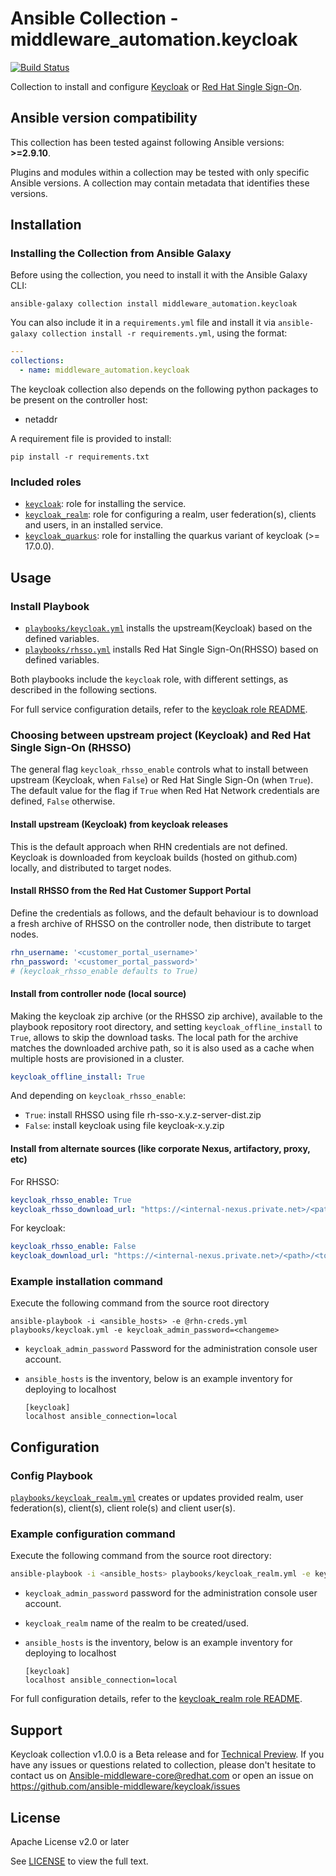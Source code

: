# Ansible Collection - middleware_automation.keycloak

[![Build Status](https://github.com/ansible-middleware/keycloak/workflows/CI/badge.svg?branch=main)](https://github.com/ansible-middleware/keycloak/actions/workflows/ci.yml)


Collection to install and configure [Keycloak](https://www.keycloak.org/) or [Red Hat Single Sign-On](https://access.redhat.com/products/red-hat-single-sign-on). 

<!--start requires_ansible-->
## Ansible version compatibility

This collection has been tested against following Ansible versions: **>=2.9.10**.

Plugins and modules within a collection may be tested with only specific Ansible versions. A collection may contain metadata that identifies these versions.
<!--end requires_ansible-->


## Installation

### Installing the Collection from Ansible Galaxy

Before using the collection, you need to install it with the Ansible Galaxy CLI:

    ansible-galaxy collection install middleware_automation.keycloak

You can also include it in a `requirements.yml` file and install it via `ansible-galaxy collection install -r requirements.yml`, using the format:

```yaml
---
collections:
  - name: middleware_automation.keycloak
```

The keycloak collection also depends on the following python packages to be present on the controller host:

* netaddr

A requirement file is provided to install:

    pip install -r requirements.txt


### Included roles

* [`keycloak`](https://github.com/ansible-middleware/keycloak/blob/main/roles/keycloak/README.md): role for installing the service.
* [`keycloak_realm`](https://github.com/ansible-middleware/keycloak/blob/main/roles/keycloak_realm/README.md): role for configuring a realm, user federation(s), clients and users, in an installed service.
* [`keycloak_quarkus`](https://github.com/ansible-middleware/keycloak/blob/main/roles/keycloak_quarkus/README.md): role for installing the quarkus variant of keycloak (>= 17.0.0).


## Usage


### Install Playbook

* [`playbooks/keycloak.yml`](https://github.com/ansible-middleware/keycloak/blob/main/playbooks/keycloak.yml) installs the upstream(Keycloak) based on the defined variables.
* [`playbooks/rhsso.yml`](https://github.com/ansible-middleware/keycloak/blob/main/playbooks/rhsso.yml) installs Red Hat Single Sign-On(RHSSO) based on defined variables.

Both playbooks include the `keycloak` role, with different settings, as described in the following sections.

For full service configuration details, refer to the [keycloak role README](https://github.com/ansible-middleware/keycloak/blob/main/roles/keycloak/README.md).


### Choosing between upstream project (Keycloak) and Red Hat Single Sign-On (RHSSO)

The general flag `keycloak_rhsso_enable` controls what to install between upstream (Keycloak, when `False`) or Red Hat Single Sign-On (when `True`).
The default value for the flag if `True` when Red Hat Network credentials are defined, `False` otherwise.


#### Install upstream (Keycloak) from keycloak releases

This is the default approach when RHN credentials are not defined. Keycloak is downloaded from keycloak builds (hosted on github.com) locally, and distributed to target nodes.


#### Install RHSSO from the Red Hat Customer Support Portal

Define the credentials as follows, and the default behaviour is to download a fresh archive of RHSSO on the controller node, then distribute to target nodes.

```yaml
rhn_username: '<customer_portal_username>'
rhn_password: '<customer_portal_password>'
# (keycloak_rhsso_enable defaults to True)
```


#### Install from controller node (local source)

Making the keycloak zip archive (or the RHSSO zip archive), available to the playbook repository root directory, and setting `keycloak_offline_install` to `True`, allows to skip
the download tasks. The local path for the archive matches the downloaded archive path, so it is also used as a cache when multiple hosts are provisioned in a cluster.

```yaml
keycloak_offline_install: True
```

And depending on `keycloak_rhsso_enable`:

* `True`: install RHSSO using file rh-sso-x.y.z-server-dist.zip
* `False`: install keycloak using file keycloak-x.y.zip


#### Install from alternate sources (like corporate Nexus, artifactory, proxy, etc)

For RHSSO:

```yaml
keycloak_rhsso_enable: True
keycloak_rhsso_download_url: "https://<internal-nexus.private.net>/<path>/<to>/rh-sso-x.y.z-server-dist.zip"
```

For keycloak:

```yaml
keycloak_rhsso_enable: False
keycloak_download_url: "https://<internal-nexus.private.net>/<path>/<to>/keycloak-x.y.zip"
```


### Example installation command

Execute the following command from the source root directory 

```
ansible-playbook -i <ansible_hosts> -e @rhn-creds.yml playbooks/keycloak.yml -e keycloak_admin_password=<changeme>
``` 

- `keycloak_admin_password` Password for the administration console user account.
- `ansible_hosts` is the inventory, below is an example inventory for deploying to localhost

  ```
  [keycloak]
  localhost ansible_connection=local
  ```


## Configuration


### Config Playbook

[`playbooks/keycloak_realm.yml`](https://github.com/ansible-middleware/keycloak/blob/main/playbooks/keycloak_realm.yml) creates or updates provided realm, user federation(s), client(s), client role(s) and client user(s).


### Example configuration command

Execute the following command from the source root directory:

```bash
ansible-playbook -i <ansible_hosts> playbooks/keycloak_realm.yml -e keycloak_admin_password=<changeme> -e keycloak_realm=test
```

- `keycloak_admin_password` password for the administration console user account.
- `keycloak_realm` name of the realm to be created/used.
- `ansible_hosts` is the inventory, below is an example inventory for deploying to localhost

  ```
  [keycloak]
  localhost ansible_connection=local
  ```

For full configuration details, refer to the [keycloak_realm role README](https://github.com/ansible-middleware/keycloak/blob/main/roles/keycloak_realm/README.md).

## Support

Keycloak collection v1.0.0 is a Beta release and for [Technical Preview](https://access.redhat.com/support/offerings/techpreview). If you have any issues or questions related to collection, please don't hesitate to contact us on Ansible-middleware-core@redhat.com or open an issue on https://github.com/ansible-middleware/keycloak/issues

## License

Apache License v2.0 or later

See [LICENSE](LICENSE) to view the full text.

